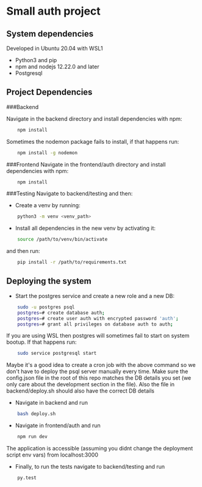 # Small auth project

## System dependencies
Developed in Ubuntu 20.04 with WSL1
- Python3 and pip
- npm and nodejs 12.22.0 and later
- Postgresql

## Project Dependencies
###Backend

Navigate in the backend directory and install dependencies with npm:
```sh
    npm install
```
Sometimes the nodemon package fails to install, if that happens run:
```sh
    npm install -g nodemon
```
###Frontend
Navigate in the frontend/auth directory and install dependencies with npm:
```sh
    npm install
```

###Testing
Navigate to backend/testing and then:
- Create a venv by running:
```sh
    python3 -m venv <venv_path>
```
- Install all dependencies in the new venv by activating it:
```sh
    source /path/to/venv/bin/activate
```
and then run:
```sh
    pip install -r /path/to/requirements.txt
```

## Deploying the system
- Start the postgres service and create a new role and a new DB:
```sh
    sudo -u postgres psql
    postgres=# create database auth;
    postgres=# create user auth with encrypted password 'auth';
    postgres=# grant all privileges on database auth to auth;
```
If you are using WSL then postgres will sometimes fail to start on system bootup. If that happens run:
```sh
    sudo service postgresql start
```
Maybe it's a good idea to create a cron job with the above command so we don't have to deploy the psql server manually every time.
Make sure the config.json file in the root of this repo matches the DB details you set (we only care about the development section in the file). Also the file in backend/deploy.sh should also have the correct DB details
- Navigate in backend and run
```sh
    bash deploy.sh
```

- Navigate in frontend/auth and run
```sh
    npm run dev
```
The application is accessible (assuming you didnt change the deployment script env vars) from localhost:3000
- Finally, to run the tests navigate to backend/testing and run
```sh
    py.test
```